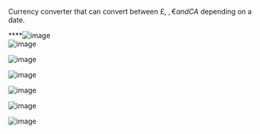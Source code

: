 Currency converter that can convert between £, $, € and CA$ depending on a date.

****![image](https://github.com/ico2999/Currency-Calculator/assets/171598297/5f4b919f-b6b7-4440-aeb9-5d839bc42bd8)  
![image](https://github.com/ico2999/Currency-Calculator/assets/171598297/ccfa81be-7ab2-4f3d-9946-f6876caa8f21)  

![image](https://github.com/ico2999/Currency-Calculator/assets/171598297/d2e9e44f-2948-4d34-bb90-8c3a8204da2f)  

![image](https://github.com/ico2999/Currency-Calculator/assets/171598297/43c568e7-f15e-4c2d-affb-ae4b912ffc9b)  

![image](https://github.com/ico2999/Currency-Calculator/assets/171598297/028ebb13-d246-498e-9a46-d0d0dd406ea2)  

![image](https://github.com/ico2999/Currency-Calculator/assets/171598297/293a2cf9-d01d-405a-9a03-7ae679e6eb55)  

![image](https://github.com/ico2999/Currency-Calculator/assets/171598297/9a868e71-0227-4aa6-b673-636c71ce2119)
